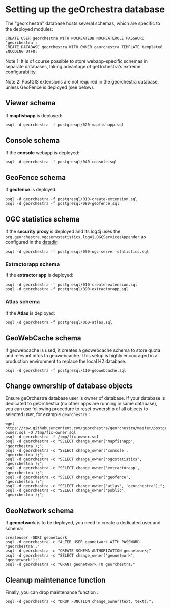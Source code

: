 # Setting up the geOrchestra database

The "georchestra" database hosts several schemas, which are specific to the deployed modules:
```
CREATE USER georchestra WITH NOCREATEDB NOCREATEROLE PASSWORD 'georchestra';
CREATE DATABASE georchestra WITH OWNER georchestra TEMPLATE template0 ENCODING UTF8;
```

Note 1: It is of course possible to store webapp-specific schemas in separate databases, taking advantage of geOrchestra's extreme configurability.

Note 2: PostGIS extensions are not required in the georchestra database, unless GeoFence is deployed (see below).

## Viewer schema

If **mapfishapp** is deployed:
```
psql -d georchestra -f postgresql/020-mapfishapp.sql
```

## Console schema

If the **console** webapp is deployed:
```
psql -d georchestra -f postgresql/040-console.sql
```

## GeoFence schema

If **geofence** is deployed:
```
psql -d georchestra -f postgresql/010-create-extension.sql
psql -d georchestra -f postgresql/080-geofence.sql
```

## OGC statistics schema

If the **security proxy** is deployed and its log4j uses the `org.georchestra.ogcservstatistics.log4j.OGCServicesAppender` as configured in the [datadir](https://github.com/georchestra/datadir/blob/docker-master/security-proxy/log4j/log4j.properties):
```
psql -d georchestra -f postgresql/050-ogc-server-statistics.sql
```

### Extractorapp schema

If the **extractor app** is deployed:
```
psql -d georchestra -f postgresql/010-create-extension.sql
psql -d georchestra -f postgresql/090-extractorapp.sql
```

### Atlas schema

If the **Atlas** is deployed:
```
psql -d georchestra -f postgresql/060-atlas.sql
```

## GeoWebCache schema

If geowebcache is used, it creates a geowebcache schema to store quota and relevant infos to
geowebcache. This setup is highly encouraged in a production environment to replace the local H2 database.

```
psql -d georchestra -f postgresql/110-geowebcache.sql
```

## Change ownership of database objects

Ensure geOrchestra database user is owner of database. If your database is dedicated to geOrchestra (no other
apps are running in same database), you can use following procedure to reset ownership of all objects to selected user, for
example ```georchestra``` :

```
wget https://raw.githubusercontent.com/georchestra/georchestra/master/postgresql/fix-owner.sql -O /tmp/fix-owner.sql
psql -d georchestra -f /tmp/fix-owner.sql
psql -d georchestra -c "SELECT change_owner('mapfishapp', 'georchestra');";
psql -d georchestra -c "SELECT change_owner('console', 'georchestra');";
psql -d georchestra -c "SELECT change_owner('ogcstatistics', 'georchestra');";
psql -d georchestra -c "SELECT change_owner('extractorapp', 'georchestra');";
psql -d georchestra -c "SELECT change_owner('geofence', 'georchestra');";
psql -d georchestra -c "SELECT change_owner('atlas', 'georchestra');";
psql -d georchestra -c "SELECT change_owner('public', 'georchestra');";
```

## GeoNetwork schema

If **geonetwork** is to be deployed, you need to create a dedicated user and schema:
```
createuser -SDRI geonetwork
psql -d georchestra -c "ALTER USER geonetwork WITH PASSWORD 'georchestra';"
psql -d georchestra -c "CREATE SCHEMA AUTHORIZATION geonetwork;"
psql -d georchestra -c "SELECT change_owner('geonetwork', 'geonetwork');"
psql -d georchestra -c "GRANT geonetwork TO georchestra;"
```

## Cleanup maintenance function

Finally, you can drop maintenance function :
```
psql -d georchestra -c "DROP FUNCTION change_owner(text, text);";
```
